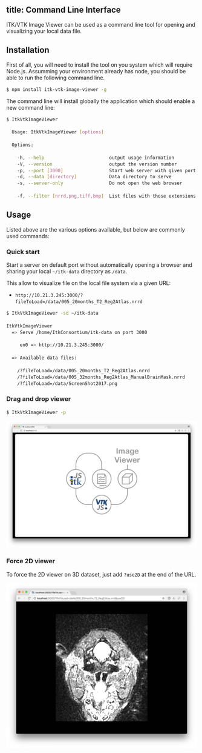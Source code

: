 title: Command Line Interface
---

ITK/VTK Image Viewer can be used as a command line tool for opening and visualizing your local data file.

## Installation

First of all, you will need to install the tool on you system which will require Node.js.
Assumming your environment already has node, you should be able to run the following command line.

```sh
$ npm install itk-vtk-image-viewer -g
```

The command line will install globally the application which should enable a new command line:

```sh
$ ItkVtkImageViewer

  Usage: ItkVtkImageViewer [options]

  Options:

    -h, --help                        output usage information
    -V, --version                     output the version number
    -p, --port [3000]                 Start web server with given port
    -d, --data [directory]            Data directory to serve
    -s, --server-only                 Do not open the web browser
    
    -f, --filter [nrrd,png,tiff,bmp]  List files with those extensions in data directory
```

## Usage 

Listed above are the various options available, but below are commonly used commands:


### Quick start

Start a server on default port without automatically opening a browser and sharing your local `~/itk-data` directory as `/data`.

This allow to visualize file on the local file system via a given URL: 
- `http://10.21.3.245:3000/?fileToLoad=/data/005_20months_T2_Reg2Atlas.nrrd`

```sh
$ ItkVtkImageViewer -sd ~/itk-data

ItkVtkImageViewer
  => Serve /home/ItkConsortium/itk-data on port 3000

     en0 => http://10.21.3.245:3000/

  => Available data files:

    /?fileToLoad=/data/005_20months_T2_Reg2Atlas.nrrd
    /?fileToLoad=/data/005_32months_Reg2Atlas_ManualBrainMask.nrrd
    /?fileToLoad=/data/ScreenShot2017.png
```

### Drag and drop viewer

```sh
$ ItkVtkImageViewer -p
```

![ItkVtkImageViewer](./viewer.jpg)

### Force 2D viewer

To force the 2D viewer on 3D dataset, just add `?use2D` at the end of the URL. 

![ItkVtkImageViewer](./2dViewer.jpg)

